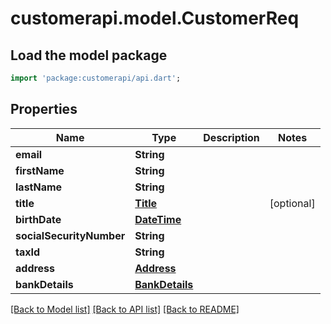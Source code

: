 # customerapi.model.CustomerReq

## Load the model package
```dart
import 'package:customerapi/api.dart';
```

## Properties
Name | Type | Description | Notes
------------ | ------------- | ------------- | -------------
**email** | **String** |  | 
**firstName** | **String** |  | 
**lastName** | **String** |  | 
**title** | [**Title**](Title.md) |  | [optional] 
**birthDate** | [**DateTime**](DateTime.md) |  | 
**socialSecurityNumber** | **String** |  | 
**taxId** | **String** |  | 
**address** | [**Address**](Address.md) |  | 
**bankDetails** | [**BankDetails**](BankDetails.md) |  | 

[[Back to Model list]](../README.md#documentation-for-models) [[Back to API list]](../README.md#documentation-for-api-endpoints) [[Back to README]](../README.md)


